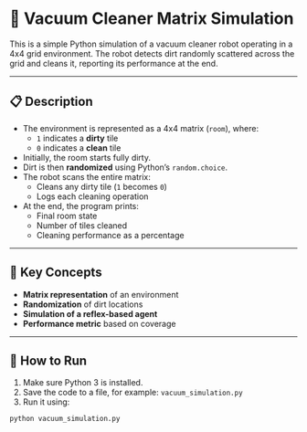 # 🧹 Vacuum Cleaner Matrix Simulation

This is a simple Python simulation of a vacuum cleaner robot operating in a 4x4 grid environment. The robot detects dirt randomly scattered across the grid and cleans it, reporting its performance at the end.

---

## 📋 Description

- The environment is represented as a 4x4 matrix (`room`), where:
  - `1` indicates a **dirty** tile
  - `0` indicates a **clean** tile
- Initially, the room starts fully dirty.
- Dirt is then **randomized** using Python’s `random.choice`.
- The robot scans the entire matrix:
  - Cleans any dirty tile (`1` becomes `0`)
  - Logs each cleaning operation
- At the end, the program prints:
  - Final room state
  - Number of tiles cleaned
  - Cleaning performance as a percentage

---

## 🧠 Key Concepts

- **Matrix representation** of an environment
- **Randomization** of dirt locations
- **Simulation of a reflex-based agent**
- **Performance metric** based on coverage

---

## 🚀 How to Run

1. Make sure Python 3 is installed.
2. Save the code to a file, for example: `vacuum_simulation.py`
3. Run it using:

```bash
python vacuum_simulation.py
